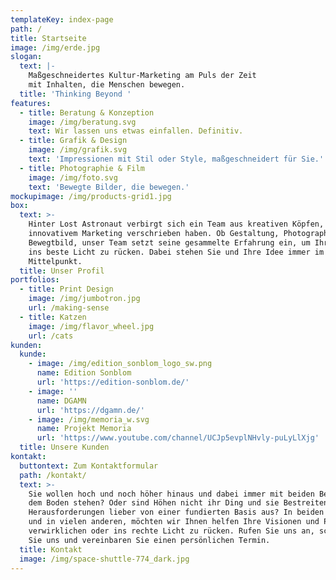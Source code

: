 ```yaml
---
templateKey: index-page
path: /
title: Startseite
image: /img/erde.jpg
slogan:
  text: |-
    Maßgeschneidertes Kultur-Marketing am Puls der Zeit
    mit Inhalten, die Menschen bewegen.
  title: 'Thinking Beyond '
features:
  - title: Beratung & Konzeption
    image: /img/beratung.svg
    text: Wir lassen uns etwas einfallen. Definitiv.
  - title: Grafik & Design
    image: /img/grafik.svg
    text: 'Impressionen mit Stil oder Style, maßgeschneidert für Sie.'
  - title: Photographie & Film
    image: /img/foto.svg
    text: 'Bewegte Bilder, die bewegen.'
mockupimage: /img/products-grid1.jpg
box:
  text: >-
    Hinter Lost Astronaut verbirgt sich ein Team aus kreativen Köpfen, die sich
    innovativem Marketing verschrieben haben. Ob Gestaltung, Photographie oder
    Bewegtbild, unser Team setzt seine gesammelte Erfahrung ein, um Ihr Projekt
    ins beste Licht zu rücken. Dabei stehen Sie und Ihre Idee immer im
    Mittelpunkt.
  title: Unser Profil
portfolios:
  - title: Print Design
    image: /img/jumbotron.jpg
    url: /making-sense
  - title: Katzen
    image: /img/flavor_wheel.jpg
    url: /cats
kunden:
  kunde:
    - image: /img/edition_sonblom_logo_sw.png
      name: Edition Sonblom
      url: 'https://edition-sonblom.de/'
    - image: ''
      name: DGAMN
      url: 'https://dgamn.de/'
    - image: /img/memoria_w.svg
      name: Projekt Memoria
      url: 'https://www.youtube.com/channel/UCJp5evplNHvly-puLyLlXjg'
  title: Unsere Kunden
kontakt:
  buttontext: Zum Kontaktformular
  path: /kontakt/
  text: >-
    Sie wollen hoch und noch höher hinaus und dabei immer mit beiden Beinen auf
    dem Boden stehen? Oder sind Höhen nicht ihr Ding und sie Bestreiten Ihre
    Herausforderungen lieber von einer fundierten Basis aus? In beiden Fällen
    und in vielen anderen, möchten wir Ihnen helfen Ihre Visionen und Pläne zu
    verwirklichen oder ins rechte Licht zu rücken. Rufen Sie uns an, schreiben
    Sie uns und vereinbaren Sie einen persönlichen Termin.  
  title: Kontakt
  image: /img/space-shuttle-774_dark.jpg
---
```


